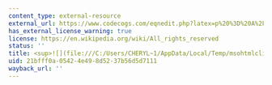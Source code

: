 ```yaml
---
content_type: external-resource
external_url: https://www.codecogs.com/eqnedit.php?latex=p%20%3D%20A%2F(A%2BB).#0
has_external_license_warning: true
license: https://en.wikipedia.org/wiki/All_rights_reserved
status: ''
title: <sup>![](file:///C:/Users/CHERYL~1/AppData/Local/Temp/msohtmlclip1/01/clip_image006.gif)</sup>
uid: 21bfff0a-0542-4e49-8d52-37b56d5d7111
wayback_url: ''
---
```

